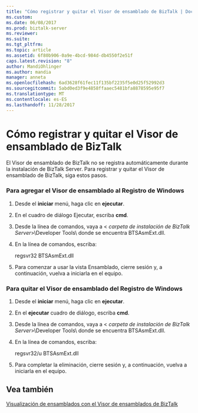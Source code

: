 ```yaml
---
title: "Cómo registrar y quitar el Visor de ensamblado de BizTalk | Documentos de Microsoft"
ms.custom: 
ms.date: 06/08/2017
ms.prod: biztalk-server
ms.reviewer: 
ms.suite: 
ms.tgt_pltfrm: 
ms.topic: article
ms.assetid: 6f80b906-0a9e-4bcd-984d-db4550f2e51f
caps.latest.revision: "8"
author: MandiOhlinger
ms.author: mandia
manager: anneta
ms.openlocfilehash: 6ad3628f61fec11f135bf2235f5e0d25f52992d3
ms.sourcegitcommit: 5abd0ed3f9e4858ffaaec5481bfa8878595e95f7
ms.translationtype: MT
ms.contentlocale: es-ES
ms.lasthandoff: 11/28/2017
---
```

# <a name="how-to-register-and-remove-the-biztalk-assembly-viewer"></a>Cómo registrar y quitar el Visor de ensamblado de BizTalk
El Visor de ensamblado de BizTalk no se registra automáticamente durante la instalación de BizTalk Server. Para registrar y quitar el Visor de ensamblado de BizTalk, siga estos pasos.  
  
### <a name="to-add-assembly-viewer-to-the-windows-registry"></a>Para agregar el Visor de ensamblado al Registro de Windows  
  
1.  Desde el **iniciar** menú, haga clic en **ejecutar**.  
  
2.  En el cuadro de diálogo Ejecutar, escriba **cmd**.  
  
3.  Desde la línea de comandos, vaya a \< *carpeta de instalación de BizTalk Server*\>\Developer Tools\ donde se encuentra BTSAsmExt.dll.  
  
4.  En la línea de comandos, escriba:  
  
     regsvr32 BTSAsmExt.dll  
  
5.  Para comenzar a usar la vista Ensamblado, cierre sesión y, a continuación, vuelva a iniciarla en el equipo.  
  
### <a name="to-remove-assembly-viewer-from-the-windows-registry"></a>Para quitar el Visor de ensamblado del Registro de Windows  
  
1.  Desde el **iniciar** menú, haga clic en **ejecutar**.  
  
2.  En el **ejecutar** cuadro de diálogo, escriba **cmd**.  
  
3.  Desde la línea de comandos, vaya a \< *carpeta de instalación de BizTalk Server*\>\Developer Tools\ donde se encuentra BTSAsmExt.dll.  
  
4.  En la línea de comandos, escriba:  
  
     regsvr32/u BTSAsmExt.dll  
  
5.  Para completar la eliminación, cierre sesión y, a continuación, vuelva a iniciarla en el equipo.  
  
## <a name="see-also"></a>Vea también  
 [Visualización de ensamblados con el Visor de ensamblados de BizTalk](../core/viewing-assemblies-with-the-biztalk-assembly-viewer.md)